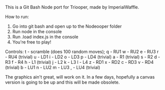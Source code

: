 This is a Git Bash Node port for Triooper, made by ImperialWaffle.

How to run:
1. Go into git bash and open up to the Nodeooper folder
2. Run node in the console
3. Run .load index.js in the console
4. You're free to play!

Controls:
t - scramble (does 100 random moves);
q - RU1
w - RU2
e - RU3
r - RU4 (trivial)
u - LD1
i - LD2
o - LD3
p - LD4 (trivial)
a - R1 (trivial)
s - R2
d - R3
f - R4
h - L1 (trivial)
j - L2
k - L3
l - L4
z - RD1
x - RD2
c - RD3
v - RD4 (trivial)
b - LU1
n - LU2
m - LU3
, - LU4 (trivial)

The graphics ain't great, will work on it.
In a few days, hopefully a canvas version is going to be up and this will be made obsolete.